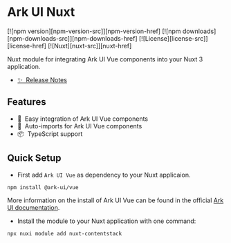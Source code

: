 # Ark UI Nuxt

[![npm version][npm-version-src]][npm-version-href]
[![npm downloads][npm-downloads-src]][npm-downloads-href]
[![License][license-src]][license-href]
[![Nuxt][nuxt-src]][nuxt-href]

Nuxt module for integrating Ark UI Vue components into your Nuxt 3 application.

- [✨ &nbsp;Release Notes](/CHANGELOG.md)
<!-- - [🏀 Online playground](https://stackblitz.com/github/nuxt-modules/ark-ui-nuxt?file=playground%2Fapp.vue) -->
<!-- - [📖 &nbsp;Documentation](https://ark-ui-nuxt.nuxt.com) -->

## Features

- 🚀 &nbsp;Easy integration of Ark UI Vue components
- 🔧 &nbsp;Auto-imports for Ark UI Vue components
- 📦 &nbsp;TypeScript support

## Quick Setup

- First add `Ark UI Vue` as dependency to your Nuxt applicaion.
```
npm install @ark-ui/vue
```
More information on the install of Ark UI Vue can be found in the official [Ark UI documentation](https://ark-ui.com/vue/docs/overview/getting-started).

- Install the module to your Nuxt application with one command:
```
npx nuxi module add nuxt-contentstack
```

